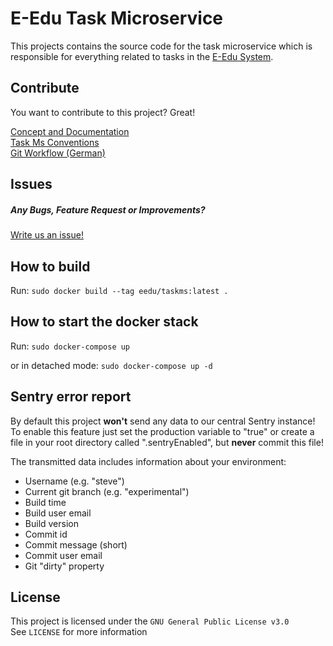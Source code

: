 # E-Edu Task Microservice

This projects contains the source code for the task microservice which
is responsible for everything related to tasks in the [E-Edu System](https://github.com/E-Edu).

## Contribute

You want to contribute to this project? Great!

[Concept and Documentation](https://github.com/E-Edu/concept)<br>
[Task Ms Conventions](./CONTRIBUTING.md)<br>
[Git Workflow (German)](https://github.com/E-Edu/general/blob/master/guides/conventions.md)<br>

## Issues

##### Any Bugs, Feature Request or Improvements?

[Write us an issue!](https://github.com/E-Edu/task/issues/new/choose)

## How to build
Run:
```sudo docker build --tag eedu/taskms:latest .```

## How to start the docker stack
Run:
```sudo docker-compose up```

or in detached mode:
```sudo docker-compose up -d```

## Sentry error report

By default this project **won't** send any data to our central Sentry instance!
To enable this feature just set the production variable to "true" or create a file in your root directory called ".sentryEnabled", but
**never** commit this file!

The transmitted data includes information about your environment:
* Username (e.g. "steve")
* Current git branch (e.g. "experimental")
* Build time
* Build user email
* Build version
* Commit id
* Commit message (short)
* Commit user email
* Git "dirty" property

## License

This project is licensed under the `GNU General Public License v3.0`<br>
See `LICENSE` for more information
